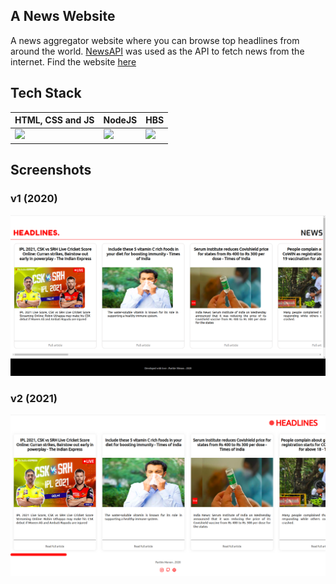 ## A News Website
A news aggregator website where you can browse top headlines from around the world. [NewsAPI](https://newsapi.org/) was used as the API to fetch news from the internet. Find the website [here](http://theprotonnews.herokuapp.com)

## Tech Stack

| HTML, CSS and JS | NodeJS | HBS |
|--|--|--|
| ![](https://encrypted-tbn0.gstatic.com/images?q=tbn:ANd9GcR-yXt0vI2paUHjQkLAFZjwHJ4tUKxHg-sQd3ovzgYiNT56I-UvyvrocLJjQA9ftb2VCyY&usqp=CAU) | ![](https://encrypted-tbn0.gstatic.com/images?q=tbn:ANd9GcTVUfSd1t2HfBWzG92U3iS-kkTHGaOm-7pozYrGy4X6iHSX6sYFhOLr7gegHM8g3P2mmOQ&usqp=CAU) | ![](https://encrypted-tbn0.gstatic.com/images?q=tbn:ANd9GcS7DG23TeFhLar19-kv_qViFLytAdSB8r2YHDftkQ9NOsTKpeFbLLj9UOtdMxF51XsseG8&usqp=CAU)

## Screenshots

### v1 (2020)

![](./extras/screenshot_v1.png)

### v2 (2021)

![](./extras/screenshot_v2.png)